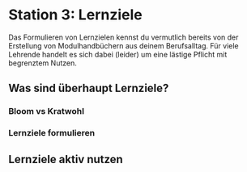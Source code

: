 # Station 3: Lernziele

Das Formulieren von Lernzielen kennst du vermutlich bereits von der Erstellung von Modulhandbüchern aus deinem Berufsalltag. Für viele Lehrende handelt es sich dabei (leider) um eine lästige Pflicht mit begrenztem Nutzen.


## Was sind überhaupt Lernziele?

### Bloom vs Kratwohl

### Lernziele formulieren

## Lernziele aktiv nutzen

